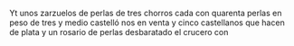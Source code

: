 Yt unos zarzuelos de perlas de tres chorros cada con
quarenta perlas en peso de tres y medio castelló
nos en venta y cinco castellanos que hacen de plata
y un rosario de perlas desbaratado el crucero con